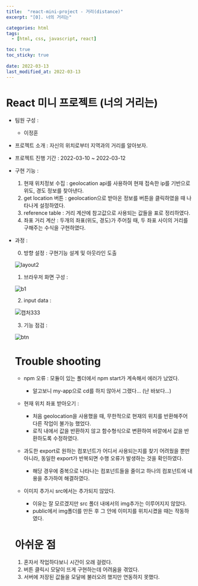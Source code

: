 ```yaml
---
title:  "react-mini-project - 거리(distance)"
excerpt: "[0]. 너의 거리는"

categories: html
tags:
  - [html, css, javascript, react]

toc: true
toc_sticky: true
 
date: 2022-03-13
last_modified_at: 2022-03-13
---
```

# React 미니 프로젝트 (너의 거리는)
  
* 팀원 구성 :  
  - 이정훈  
  
* 프로젝트 소개 : 자신의 위치로부터 지역과의 거리를 알아보자.  
  
* 프로젝트 진행 기간 : 2022-03-10 ~ 2022-03-12  
  
* 구현 기능 :  
  1. 현재 위치정보 수집 : geolocation api를 사용하여 현재 접속한 ip를 기반으로 위도, 경도 정보를 찾아낸다.  
  2. get location 버튼 : geolocation으로 받아온 정보를 버튼을 클릭하였을 때 나타나게 설정하였다.
  3. reference table : 거리 계산에 참고값으로 사용되는 값들을 표로 정리하였다.
  4. 좌표 거리 계산 : 두개의 좌표(위도, 경도)가 주어질 때, 두 좌표 사이의 거리를 구해주는 수식을 구현하였다.
  
* 과정 : 
  
  0. 방향 설정 : 구현기능 설계 및 아웃라인 도출

  ![layout2](https://user-images.githubusercontent.com/59858894/158050970-a432d425-7089-4ff3-9fbe-276011610bf1.png)

  1. 브라우저 화면 구성 :  
    
  ![b1](https://user-images.githubusercontent.com/59858894/158051070-5be8fc3c-9b48-4615-83a6-83d0aa0ec934.PNG)

  2. input data : 

  ![캡처333](https://user-images.githubusercontent.com/59858894/158086008-589a1b8b-0a8c-41cc-b821-b0b85c29a1e9.PNG)


  3. 기능 점검 :  
    
  ![btn](https://user-images.githubusercontent.com/59858894/158051209-6c12156a-6dac-4d6c-8ea8-37ae5723c5a2.gif)
    

  # Trouble shooting
    
  * npm 오류 : 모듈이 있는 폴더에서 npm start가 계속해서 에러가 났었다.  
    - 알고보니 my-app으로 cd를 하지 않아서 그랬다... (난 바보다...)  <br/>
 
  * 현재 위치 좌표 받아오기 :  
    - 처음 geolocation을 사용했을 때, 무한적으로 현재의 위치를 반환해주어 다른 작업이 불가능 했었다.  
    - 로직 내에서 값을 반환하지 않고 함수형식으로 변환하여 바깥에서 값을 반환하도록 수정하였다.  <br/>
     
  * 과도한 export로 원하는 컴포넌트가 어디서 사용되는지를 찾기 어려웠을 뿐만 아니라, 동일한 export가 반복되면 수행 오류가 발생하는 것을 확인하였다.
    - 해당 경우에 중복으로 나타나는 컴포넌트들을 줄이고 하나의 컴포넌트에 내용을 추가하여 해결하였다.  <br/>
    
  * 이미지 추가시 src에서는 추가되지 않았다.   
    - 이유는 잘 모르겠지만 src 폴더 내에서의 img추가는 이루어지지 않았다.  
    - public에서 img폴더를 만든 후 그 안에 이미지를 위치시켰을 때는 작동하였다.
  
  # 아쉬운 점

  1. 혼자서 작업하다보니 시간이 오래 걸렸다.
  2. 버튼 클릭시 모달이 뜨게 구현하는데 어려움을 겪었다.
  3. 서버에 저장된 값들을 모달에 불러오려 했지만 연동하지 못했다.
